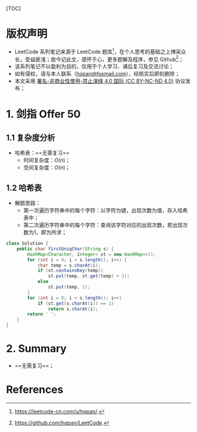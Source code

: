 [TOC]

# 版权声明
- LeetCode 系列笔记来源于 LeetCode 题库[^1]，在个人思考的基础之上博采众长，受益匪浅；故今记此文，感怀于心，更多题解及程序，参见 Github[^2]；
- 该系列笔记不以盈利为目的，仅用于个人学习、课后复习及交流讨论；
- 如有侵权，请与本人联系（hqpan@foxmail.com），经核实后即刻删除；
- 本文采用 [署名-非商业性使用-禁止演绎 4.0 国际 (CC BY-NC-ND 4.0)](https://creativecommons.org/licenses/by-nc-nd/4.0/deed.zh) 协议发布；

# 1. 剑指 Offer 50

## 1.1 复杂度分析

- 哈希表：==无需复习==
  - 时间复杂度：$O(n)$；
  - 空间复杂度：$O(n)$；

## 1.2 哈希表

- 解题思路：
  - 第一次遍历字符串中的每个字符：以字符为键，出现次数为值，存入哈希表中；
  - 第二次遍历字符串中的每个字符：查询该字符对应的出现次数，若出现次数为1，即为所求；

```java
class Solution {
    public char firstUniqChar(String s) {
        HashMap<Character, Integer> st = new HashMap<>();
        for (int i = 0; i < s.length(); i++) {
            char temp = s.charAt(i);
            if (st.containsKey(temp))
                st.put(temp, st.get(temp) + 1);
            else
                st.put(temp, 1);
        }
        for (int i = 0; i < s.length(); i++)
            if (st.get(s.charAt(i)) == 1)
                return s.charAt(i);
        return ' ';
    }
}
```

# 2. Summary

- ==无需复习==；

# References

[^1]: https://leetcode-cn.com/u/hqpan/.
[^2]: https://github.com/hqpan/LeetCode.